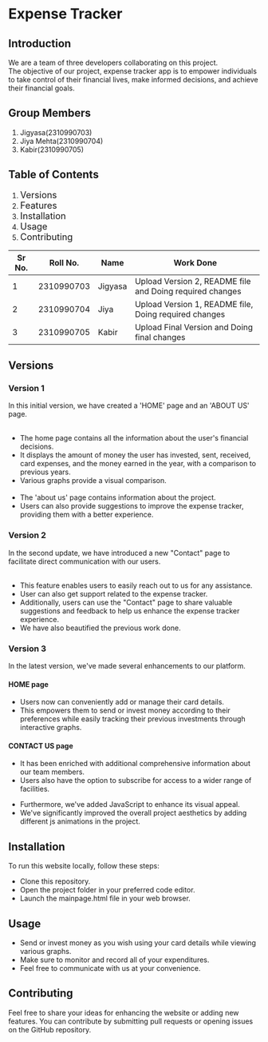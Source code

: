 <!DOCTYPE html>
<html lang="en">
<head>
    <meta charset="UTF-8">
    <meta name="viewport" content="width=device-width, initial-scale=1.0">
</head>
<body>
<h1>Expense Tracker</h1>

<h2>Introduction</h2>

We are a team of three developers collaborating on this project.<br>
The objective of our project, expense tracker app is to empower individuals to take control of their financial lives, make informed decisions, and achieve their financial goals.
<h2>Group Members</h2>

1. Jigyasa(2310990703)
2. Jiya Mehta(2310990704)
3. Kabir(2310990705)

<h2>Table of Contents</h2>

1. <span style="font-size: 18px;">Versions</span>
2. <span style="font-size: 18px;">Features</span>
3. <span style="font-size: 18px;">Installation</span>
4. <span style="font-size: 18px;">Usage</span>
5. <span style="font-size: 18px;">Contributing</span>

<table>
    <thead>
        <tr>
            <th>Sr No.</th>
            <th>Roll No.</th>
            <th>Name</th>
            <th>Work Done</th>
        </tr>
    </thead>
    <tbody>
        <tr>
            <td>1</td>
            <td>2310990703</td>
            <td>Jigyasa</td>
            <td>Upload Version 2, README file and Doing required changes</td>
        </tr>
        <tr>
            <td>2</td>
            <td>2310990704</td>
            <td>Jiya</td>
            <td>Upload Version 1, README file, Doing required changes</td>
        </tr>
        <tr>
            <td>3</td>
            <td>2310990705</td>
            <td>Kabir</td>
            <td>Upload Final Version and Doing final changes</td>
        </tr>
    </tbody>
</table>
<h2>Versions</h2>
<h3>Version 1</h3>
In this initial version, we have created a 'HOME' page and an 'ABOUT US' page.<br><br>
<ul>
<li>The home page contains all the information about the user's financial decisions.</li>
<li>It displays the amount of money the user has invested, sent, received, card expenses, and the money earned in the year, with a comparison to previous years.</li>
<li>Various graphs provide a visual comparison.</li> <br>
<li>The 'about us' page contains information about the project.</li>
<li>Users can also provide suggestions to improve the expense tracker, providing them with a better experience.</li>
</ul>
<h3>Version 2</h3>
In the second update, we have introduced a new "Contact" page to facilitate direct communication with our users.<br><br>
<ul>
<li>This feature enables users to easily reach out to us for any assistance.</li>
<li>User can also get support related to the expense tracker.</li>
<li>Additionally, users can use the "Contact" page to share valuable suggestions and feedback to help us enhance the expense tracker experience.</li>
<li>We have also beautified the previous work done.</li>
</ul>
<h3>Version 3</h3>
In the latest version, we've made several enhancements to our platform. <br>
<h4>HOME page</h4>
<ul>
<li>Users now can conveniently add or manage their card details.</li>
<li>This empowers them to send or invest money according to their preferences while easily tracking their previous investments through interactive graphs.</li>
</ul>
<h4>CONTACT US page</h4>
<ul>
<li>It has been enriched with additional comprehensive information about our team members.</li>
<li>Users also have the option to subscribe for access to a wider range of facilities.</li>
</ul>
<ul>
<li>Furthermore, we've added JavaScript to enhance its visual appeal.</li>
<li>We've significantly improved the overall project aesthetics by adding different js animations in the project.</li>
</ul>
<h2>Installation</h2>
To run this website locally, follow these steps:
<br>
<ul><li>Clone this repository.</li>
<li>Open the project folder in your preferred code editor.</li>
<li>Launch the mainpage.html file in your web browser.</li>
</ul>
<h2>Usage</h2>
<ul>
<li>Send or invest money as you wish using your card details while viewing various graphs.</li>
<li>Make sure to monitor and record all of your expenditures.</li>
<li>Feel free to communicate with us at your convenience.</li>
</ul>
<h2>Contributing</h2>
Feel free to share your ideas for enhancing the website or adding new features. You can contribute by submitting pull requests or opening issues on the GitHub repository.


</body>
</html>
